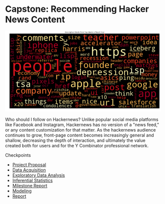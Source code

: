 # Capstone: Recommending Hacker News Content

![Wordcloud](images/wordcloud.png)

Who should I follow on Hackernews? Unlike popular social media platforms like Facebook and Instagram, Hackernews has no version of a "news feed," or any content customization for that matter. As the hackernews audience continues to grow, front-page content becomes increasingly general and shallow, decreasing the depth of interaction, and ultimately the value created both for users and for the Y Combinator professional network.

Checkpoints

 - [Project Proposal](Proposal.md)
 - [Data Acquisition](Data%20Acquisition.md)
 - [Exploratory Data Analysis](Exploratory%20Data%20Analysis.md)
 - [Inferential Statistics](Inferential%20Statistics.md)
 - [Milestone Report](Milestone%20Report.md)
 - [Modeling](Modeling.md)
 - [Report](Report.md)
